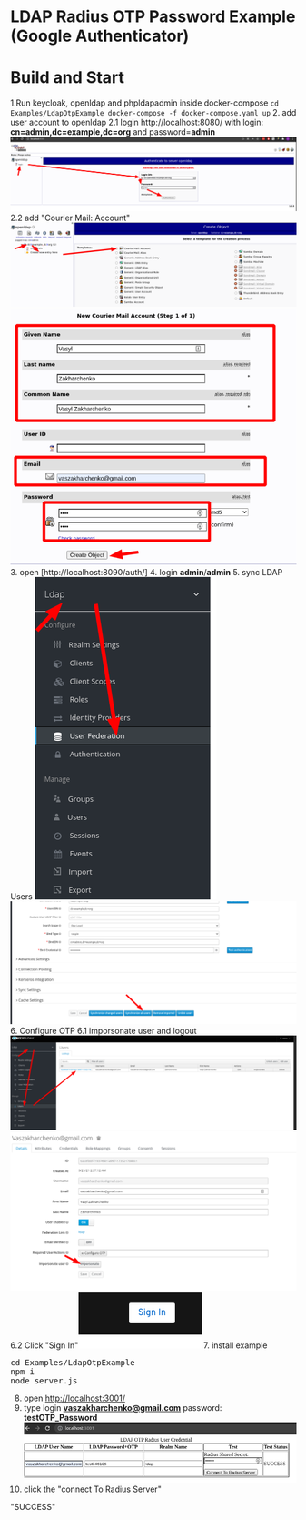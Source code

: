 # LDAP Radius OTP Password Example (Google Authenticator)

# Build and Start
1.Run keycloak, openldap and phpldapadmin inside docker-compose
    ```
          cd Examples/LdapOtpExample
          docker-compose -f docker-compose.yaml up
    ```
2. add user account to openldap
    2.1 login http://localhost:8080/ with login: **cn=admin,dc=example,dc=org** and password=**admin** ![ldap1](../../docs/ldap1.png)
    2.2 add "Courier Mail: Account" ![ldap2](../../docs/ldap2.png) ![ldap2](../../docs/ldap3.png)
3. open [http://localhost:8090/auth/]
4. login **admin**/**admin**
5. sync LDAP Users ![ldap4](../../docs/ldap4.png) ![ldap5](../../docs/ldap5.png)
6. Configure OTP
 6.1 imporsonate user and logout ![ldap6](../../docs/ldap6.png)  ![ldap7](../../docs/ldap7.png)
 6.2 Click "Sign In"![ldap8](../../docs/ldap8.png)
7. install example
<pre>
cd Examples/LdapOtpExample
npm i
node server.js
</pre>
8. open [http://localhost:3001/](http://localhost:3001/)
9. type login **vaszakharchenko@gmail.com** password: **testOTP_Password** ![ldap9](../../docs/ldap9.png)
9. click the "connect To Radius Server"

"SUCCESS"



